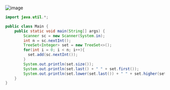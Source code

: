 ![image](https://github.com/user-attachments/assets/69244a32-73ae-405f-8fc9-48517f8fd5e8)

```java
import java.util.*;

public class Main {
    public static void main(String[] args) {
        Scanner sc = new Scanner(System.in);
        int n = sc.nextInt();
        TreeSet<Integer> set = new TreeSet<>();
        for(int i = 0; i < n; i++){
          set.add(sc.nextInt());
        }
        System.out.println(set.size());
        System.out.println(set.last() + " " + set.first());
        System.out.println(set.lower(set.last()) + " " + set.higher(set.first()));
    }
}
```
